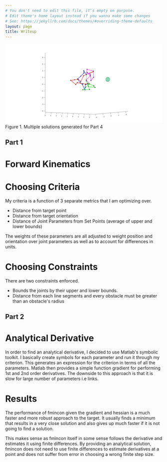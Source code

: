 ```yaml
---
# You don't need to edit this file, it's empty on purpose.
# Edit theme's home layout instead if you wanna make some changes
# See: https://jekyllrb.com/docs/themes/#overriding-theme-defaults
layout: page
title: Writeup
---
```


![Multiple solutions][multi-solutions]
Figure 1. Multiple solutions generated for Part 4

## Part 1


# Forward Kinematics

# Choosing Criteria

My criteria is a function of 3 separate metrics that I am optimizing over.

* Distance from target point
* Distance from target orientation
* Distance of Joint Parameters from Set Points (average of upper and lower bounds)

The weights of these parameters are all adjusted to weight position and orientation over joint parameters as well as to account for differences in units.

# Choosing Constraints

There are two constraints enforced.

* Bounds the joints by their upper and lower bounds.
* Distance from each line segments and every obstacle must be greater than an obstacle's radius

## Part 2

# Analytical Derivative

In order to find an analytical derivative, I decided to use Matlab's symbolic toolkit. I basically create symbols for each parameter and run it through my criterion. This generates an expression for the criterion in terms of all the parameters. Matlab then provides a simple function gradient for performing 1st and 2nd order derivatives. The downside to this approach is that it is slow for large number of parameters i.e links.

# Results

The performance of fmincon given the gradient and hessian is a much faster and more robust approach to the target. It usually finds a minimum that results in a very close solution and also gives up much faster if it is not going to find a solution. 

This makes sense as fmincon itself in some sense follows the derivative and estimates it using finite differences. By providing an analytical solution, fmincon does not need to use finite differences to estimate derivatives at a point and does not suffer from error in choosing a wrong finite step size. 











[multi-solutions]: assets/multiple-fig1.png